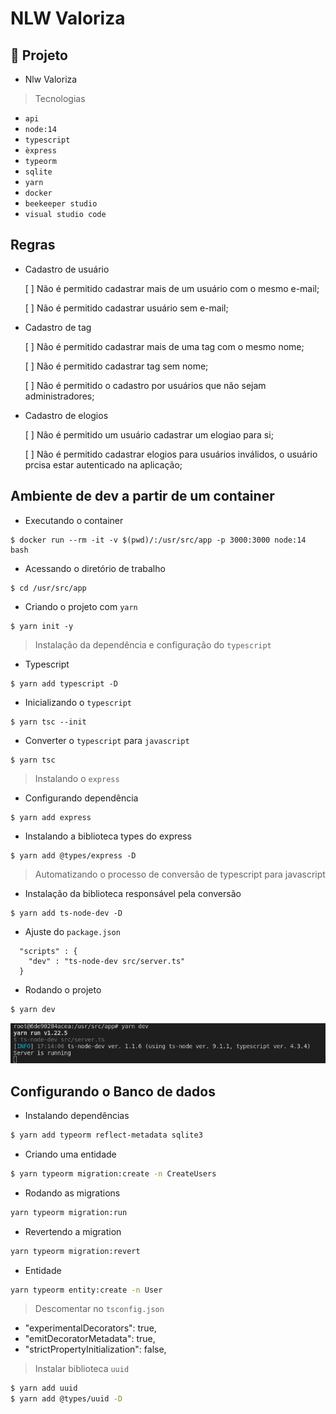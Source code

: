 # NLW Valoriza

## 🌱 Projeto

- Nlw Valoriza

> Tecnologias

- `api`
- `node:14`
- `typescript`
- `èxpress`
- `typeorm`
- `sqlite`
- `yarn`
- `docker`
- `beekeeper studio`
- `visual studio code`

## Regras

- Cadastro de usuário

    [ ] Não é permitido cadastrar mais de um usuário com o mesmo e-mail;

    [ ] Não é permitido cadastrar usuário sem e-mail;


- Cadastro de tag

    [ ] Não é permitido cadastrar mais de uma tag com o mesmo nome;

    [ ] Não é permitido cadastrar tag sem nome;

    [ ] Não é permitido o cadastro por usuários que não sejam administradores;


- Cadastro de elogios

    [ ] Não é permitido um usuário cadastrar um elogiao para si;

    [ ] Não é permitido cadastrar elogios para usuários inválidos, o usuário prcisa estar autenticado na aplicação;


## Ambiente de dev a partir de um container

- Executando o container

```console
$ docker run --rm -it -v $(pwd)/:/usr/src/app -p 3000:3000 node:14 bash
```

- Acessando o diretório de trabalho

```console
$ cd /usr/src/app
```

- Criando o projeto com `yarn`

```console
$ yarn init -y
```

> Instalação da dependência e configuração do `typescript`

- Typescript

```console
$ yarn add typescript -D
```

- Inicializando o `typescript`

```console
$ yarn tsc --init
```

- Converter o `typescript` para `javascript`

```console
$ yarn tsc
```

> Instalando o `express`

- Configurando dependência

```console
$ yarn add express
```

- Instalando a biblioteca types do express

```console
$ yarn add @types/express -D
```

> Automatizando o processo de conversão de typescript para javascript

- Instalação da biblioteca responsável pela conversão

```console
$ yarn add ts-node-dev -D
```

- Ajuste do `package.json`

```console
  "scripts" : {
    "dev" : "ts-node-dev src/server.ts"
  }
```

- Rodando o projeto

```bash
$ yarn dev
```

![](./images/ts-node-dev.png)

## Configurando o Banco de dados

- Instalando dependências

```bash
$ yarn add typeorm reflect-metadata sqlite3
```

- Criando uma entidade 
```bash
$ yarn typeorm migration:create -n CreateUsers
```

- Rodando as migrations
```bash
yarn typeorm migration:run
```

- Revertendo a migration
```bash
yarn typeorm migration:revert
```

- Entidade

```bash
yarn typeorm entity:create -n User
```

> Descomentar no `tsconfig.json`

  -  "experimentalDecorators": true,              
  -  "emitDecoratorMetadata": true,               
  -  "strictPropertyInitialization": false,

> Instalar biblioteca `uuid`
```bash
$ yarn add uuid
$ yarn add @types/uuid -D
```



